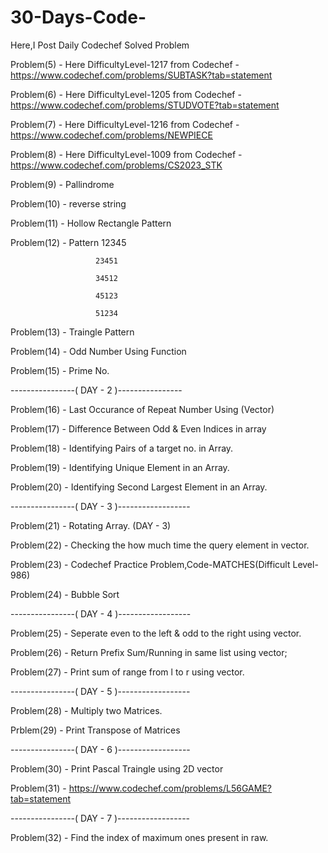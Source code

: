# 30-Days-Code-
Here,I Post Daily Codechef Solved Problem


Problem(5) - Here DifficultyLevel-1217  from Codechef - https://www.codechef.com/problems/SUBTASK?tab=statement

Problem(6) - Here DifficultyLevel-1205  from Codechef - https://www.codechef.com/problems/STUDVOTE?tab=statement

Problem(7) - Here DifficultyLevel-1216  from Codechef - https://www.codechef.com/problems/NEWPIECE

Problem(8) - Here DifficultyLevel-1009  from Codechef - https://www.codechef.com/problems/CS2023_STK

Problem(9) - Pallindrome 

Problem(10)  - reverse string 

Problem(11)  - Hollow Rectangle Pattern 

Problem(12) -  Pattern 12345

                       23451

                       34512

                       45123

                       51234
 
Problem(13) - Traingle Pattern

Problem(14) - Odd Number Using Function 

Problem(15) - Prime No.


----------------( DAY - 2 )----------------


Problem(16)  - Last Occurance of Repeat Number Using (Vector)

Problem(17)  - Difference Between Odd & Even Indices in array

Problem(18) - Identifying Pairs of a target no. in Array.

Problem(19) - Identifying Unique Element in an Array.

Problem(20) - Identifying Second Largest Element in an Array.


----------------( DAY - 3 )------------------


Problem(21) - Rotating Array. (DAY - 3) 

Problem(22) - Checking the how much time the query element in vector.

Problem(23) - Codechef Practice Problem,Code-MATCHES(Difficult Level-986)

Problem(24) - Bubble Sort

----------------( DAY - 4 )------------------

Problem(25) - Seperate even to the left & odd to the right using vector.

Problem(26) - Return Prefix Sum/Running in same list using vector;

Problem(27) - Print sum of range from l to r using vector.

----------------( DAY - 5 )------------------

Problem(28) - Multiply two Matrices.

Prblem(29) - Print Transpose of Matrices

----------------( DAY - 6 )------------------

Problem(30) - Print Pascal Traingle using 2D vector

Problem(31) - https://www.codechef.com/problems/L56GAME?tab=statement


----------------( DAY - 7 )------------------

Problem(32) - Find the index of maximum ones present in raw.
